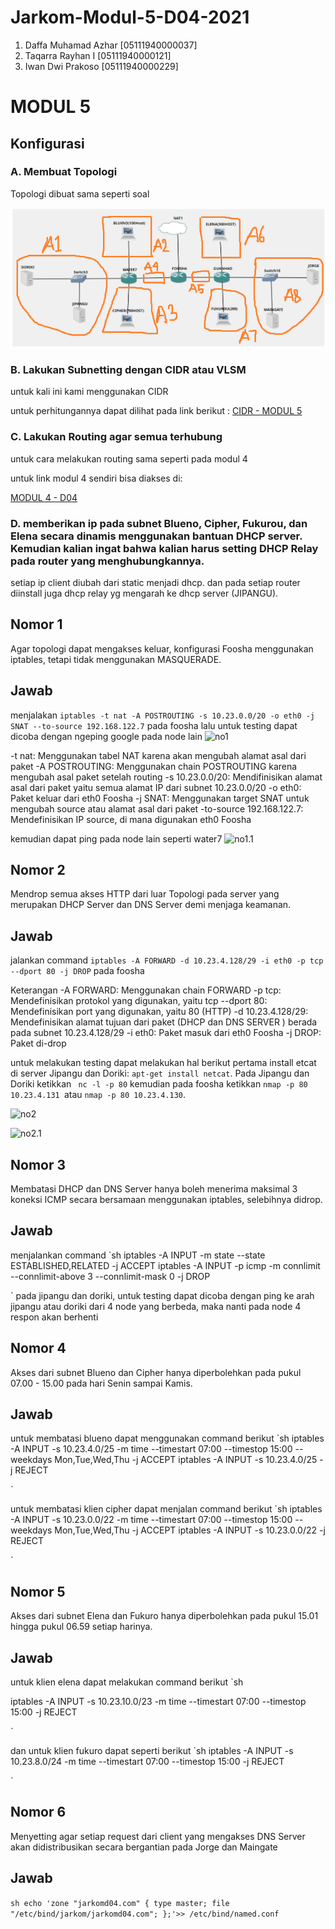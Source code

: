 # Jarkom-Modul-5-D04-2021

1. Daffa Muhamad Azhar [05111940000037]
2. Taqarra Rayhan I [05111940000121]
3. Iwan Dwi Prakoso [05111940000229]

# MODUL 5
## Konfigurasi
### A. Membuat Topologi

Topologi dibuat sama seperti soal

![topologi.PNG](https://github.com/iwandepe/Jarkom-Modul-5-D04-2021/blob/main/img/topologi.PNG)

### B. Lakukan Subnetting dengan CIDR atau VLSM
untuk kali ini kami menggunakan CIDR

untuk perhitungannya dapat dilihat pada link berikut :
[CIDR - MODUL 5](https://docs.google.com/spreadsheets/d/10G5YkF7jbdOyspjlx13iXkpxb9JRhdjOuVxj7IeMbXg/edit?usp=sharing)

### C. Lakukan Routing agar semua terhubung
untuk cara melakukan routing sama seperti pada modul 4

untuk link modul 4 sendiri bisa diakses di:

[MODUL 4 - D04](https://github.com/azhar416/Jarkom-Modul-4-D04-2021)

### D. memberikan ip pada subnet Blueno, Cipher, Fukurou, dan Elena secara dinamis menggunakan bantuan DHCP server. Kemudian kalian ingat bahwa kalian harus setting DHCP Relay pada router yang menghubungkannya.

setiap ip client diubah dari static menjadi dhcp. dan pada setiap router diinstall juga dhcp relay yg mengarah ke dhcp server (JIPANGU).

## Nomor 1 
Agar topologi dapat mengakses keluar, konfigurasi Foosha menggunakan iptables, tetapi tidak menggunakan MASQUERADE.

## Jawab
menjalakan `iptables -t nat -A POSTROUTING -s 10.23.0.0/20 -o eth0 -j SNAT --to-source 192.168.122.7` pada foosha lalu untuk testing dapat dicoba dengan ngeping google pada node lain
![no1](#)

-t nat: Menggunakan tabel NAT karena akan mengubah alamat asal dari paket
-A POSTROUTING: Menggunakan chain POSTROUTING karena mengubah asal paket setelah routing
-s 10.23.0.0/20: Mendifinisikan alamat asal dari paket yaitu semua alamat IP dari subnet 10.23.0.0/20
-o eth0: Paket keluar dari eth0 Foosha
-j SNAT: Menggunakan target SNAT untuk mengubah source atau alamat asal dari paket
-to-source 192.168.122.7: Mendefinisikan IP source, di mana digunakan eth0 Foosha 

kemudian dapat ping pada node lain seperti water7
![no1.1](#)



## Nomor 2
Mendrop semua akses HTTP dari luar Topologi pada server yang merupakan DHCP Server dan DNS Server demi menjaga keamanan.

## Jawab
jalankan command `iptables -A FORWARD -d 10.23.4.128/29 -i eth0 -p tcp --dport 80 -j DROP` pada foosha

Keterangan
-A FORWARD: Menggunakan chain FORWARD
-p tcp: Mendefinisikan protokol yang digunakan, yaitu tcp
--dport 80: Mendefinisikan port yang digunakan, yaitu 80 (HTTP)
-d 10.23.4.128/29: Mendefinisikan alamat tujuan dari paket (DHCP dan DNS SERVER ) berada pada subnet 10.23.4.128/29
-i eth0: Paket masuk dari eth0 Foosha
-j DROP: Paket di-drop

untuk melakukan testing dapat melakukan hal  berikut
pertama install etcat di server Jipangu dan Doriki: `apt-get install netcat`. Pada Jipangu dan Doriki ketikkan ` nc -l -p 80`
kemudian pada foosha ketikkan `nmap -p 80 10.23.4.131 `atau `nmap -p 80 10.23.4.130`.

![no2](#)

![no2.1](#)


## Nomor 3
Membatasi DHCP dan DNS Server hanya boleh menerima maksimal 3 koneksi ICMP secara bersamaan menggunakan iptables, selebihnya didrop.

## Jawab
menjalankan  command 
`sh
iptables -A INPUT -m state --state ESTABLISHED,RELATED -j ACCEPT
iptables -A INPUT -p icmp -m connlimit --connlimit-above 3 --connlimit-mask 0 -j DROP

`
pada jipangu dan doriki, untuk testing dapat dicoba dengan ping ke arah jipangu atau doriki dari 4 node yang berbeda, maka nanti pada node 4 respon akan berhenti

## Nomor 4
Akses dari subnet Blueno dan Cipher hanya diperbolehkan pada pukul 07.00 - 15.00 pada hari Senin sampai Kamis.

## Jawab
untuk membatasi blueno dapat menggunakan command berikut
`sh
iptables -A INPUT -s 10.23.4.0/25 -m time --timestart 07:00 --timestop 15:00 --weekdays Mon,Tue,Wed,Thu -j ACCEPT
iptables -A INPUT -s 10.23.4.0/25 -j REJECT

`

untuk membatasi klien cipher dapat menjalan command berikut
`sh
iptables -A INPUT -s 10.23.0.0/22 -m time --timestart 07:00 --timestop 15:00 --weekdays Mon,Tue,Wed,Thu -j ACCEPT
iptables -A INPUT -s 10.23.0.0/22 -j REJECT

`


## Nomor 5
Akses dari subnet Elena dan Fukuro hanya diperbolehkan pada pukul 15.01 hingga pukul 06.59 setiap harinya.

## Jawab
untuk klien elena dapat melakukan command berikut 
`sh

iptables -A INPUT -s 10.23.10.0/23 -m time --timestart 07:00 --timestop 15:00 -j REJECT

`

dan untuk klien fukuro dapat seperti berikut 
`sh
iptables -A INPUT -s 10.23.8.0/24 -m time --timestart 07:00 --timestop 15:00 -j REJECT

`

## Nomor 6
Menyetting agar setiap request dari client yang mengakses DNS Server akan didistribusikan secara bergantian pada Jorge dan Maingate

## Jawab


`sh
echo 'zone "jarkomd04.com" {
        type master;
        file "/etc/bind/jarkom/jarkomd04.com";
};'>> /etc/bind/named.conf
`

